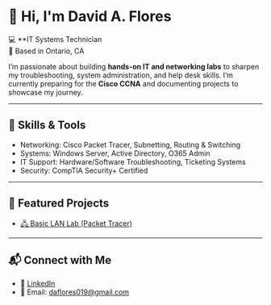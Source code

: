 # 👋 Hi, I'm David A. Flores  

💻 **IT Systems Technician  
📍 Based in Ontario, CA  

I’m passionate about building **hands-on IT and networking labs** to sharpen my troubleshooting, system administration, and help desk skills. I’m currently preparing for the **Cisco CCNA** and documenting projects to showcase my journey.  

---

## 🔧 Skills & Tools
- Networking: Cisco Packet Tracer, Subnetting, Routing & Switching  
- Systems: Windows Server, Active Directory, O365 Admin  
- IT Support: Hardware/Software Troubleshooting, Ticketing Systems  
- Security: CompTIA Security+ Certified  

---

## 📂 Featured Projects
- [🖧 Basic LAN Lab (Packet Tracer)](https://github.com/DFloTech/basic-lan-lab)
  
---

## 📬 Connect with Me
- 💼 [LinkedIn](https://www.linkedin.com/in/da-flores)  
- 📧 Email: daflores019@gmail.com  
